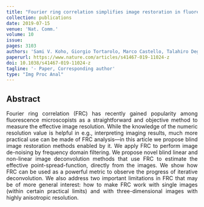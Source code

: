 ```yaml
---
title: "Fourier ring correlation simplifies image restoration in fluorescence microscopy"
collection: publications
date: 2019-07-15
venue: 'Nat. Comm.'
volume: 10
issue:
pages: 3103
authors: 'Sami V. Koho, Giorgio Tortarolo, Marco Castello, Talahiro Deguchi, Albeto Diaspro, Giuseppe Vicidomini'
paperurl: https://www.nature.com/articles/s41467-019-11024-z
doi: 10.1038/s41467-019-11024-z
tagline: '- Paper, Corresponding author'
type: "Img Proc Anal"
---
```


<h2> Abstract </h2>
<p align= "justify">
Fourier ring correlation (FRC) has recently gained popularity among fluorescence microscopists as a straightforward and objective method to measure the effective image resolution. While the knowledge of the numeric resolution value is helpful in e.g., interpreting imaging results, much more practical use can be made of FRC analysis—in this article we propose blind image restoration methods enabled by it. We apply FRC to perform image de-noising by frequency domain filtering. We propose novel blind linear and non-linear image deconvolution methods that use FRC to estimate the effective point-spread-function, directly from the images. We show how FRC can be used as a powerful metric to observe the progress of iterative deconvolution. We also address two important limitations in FRC that may be of more general interest: how to make FRC work with single images (within certain practical limits) and with three-dimensional images with highly anisotropic resolution.
